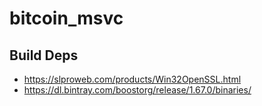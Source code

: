 # bitcoin_msvc

## Build Deps
 - https://slproweb.com/products/Win32OpenSSL.html
 - https://dl.bintray.com/boostorg/release/1.67.0/binaries/
 